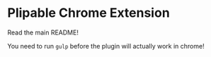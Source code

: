 Plipable Chrome Extension
=========================

Read the main README!

You need to run `gulp` before the plugin will actually work in chrome!